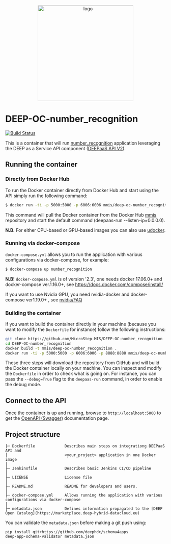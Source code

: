 <div align="center">
<img src="https://marketplace.deep-hybrid-datacloud.eu/images/logo-deep.png" alt="logo" width="300"/>
</div>

# DEEP-OC-number_recognition
[![Build Status](https://jenkins.indigo-datacloud.eu/buildStatus/icon?job=Pipeline-as-code/DEEP-OC-org/DEEP-OC-number_recognition/test)](https://jenkins.indigo-datacloud.eu/job/Pipeline-as-code/job/DEEP-OC-org/job/DEEP-OC-number_recognition/job/test)

This is a container that will run [number_recognition](https://github.com/MicroStep-MIS/number_recognition) application leveraging the DEEP as a Service API component ([DEEPaaS API V2](https://github.com/indigo-dc/DEEPaaS)).

    
## Running the container

### Directly from Docker Hub
To run the Docker container directly from Docker Hub and start using the API
simply run the following command:

```bash
$ docker run -ti -p 5000:5000 -p 6006:6006 mmis/deep-oc-number_recognition
```

This command will pull the Docker container from the Docker Hub [mmis](https://hub.docker.com/u/mmis/) repository and start the default command (deepaas-run --listen-ip=0.0.0.0).

**N.B.** For either CPU-based or GPU-based images you can also use [udocker](https://github.com/indigo-dc/udocker).


### Running via docker-compose
`docker-compose.yml` allows you to run the application with various configurations via docker-compose, for example:

```bash
$ docker-compose up number_recognition
```

**N.B!** `docker-compose.yml` is of version '2.3', one needs docker 17.06.0+ and docker-compose ver.1.16.0+, see https://docs.docker.com/compose/install/

If you want to use Nvidia GPU, you need nvidia-docker and docker-compose ver1.19.0+ , see [nvidia/FAQ](https://github.com/NVIDIA/nvidia-docker/wiki/Frequently-Asked-Questions#do-you-support-docker-compose)


### Building the container
If you want to build the container directly in your machine (because you want to modify the `Dockerfile` for instance) follow the following instructions:
```bash
git clone https://github.com/MicroStep-MIS/DEEP-OC-number_recognition
cd DEEP-OC-number_recognition
docker build -t mmis/deep-oc-number_recognition .
docker run -ti -p 5000:5000 -p 6006:6006 -p 8888:8888 mmis/deep-oc-number_recognition
```

These three steps will download the repository from GitHub and will build the Docker container locally on your machine. You can inspect and modify the `Dockerfile` in order to check what is going on. For instance, you can pass the `--debug=True` flag to the `deepaas-run` command, in order to enable the debug mode.

## Connect to the API
Once the container is up and running, browse to `http://localhost:5000` to get
the [OpenAPI (Swagger)](https://www.openapis.org/) documentation page.


## Project structure
```
├─ Dockerfile             Describes main steps on integrationg DEEPaaS API and
│                         <your_project> application in one Docker image
│
├─ Jenkinsfile            Describes basic Jenkins CI/CD pipeline
│
├─ LICENSE                License file
│
├─ README.md              README for developers and users.
│
├─ docker-compose.yml     Allows running the application with various configurations via docker-compose
│
├─ metadata.json          Defines information propagated to the [DEEP Open Catalog](https://marketplace.deep-hybrid-datacloud.eu)
```

You can validate the `metadata.json` before making a git push using:
```shell
pip install git+https://github.com/deephdc/schema4apps
deep-app-schema-validator metadata.json
```
